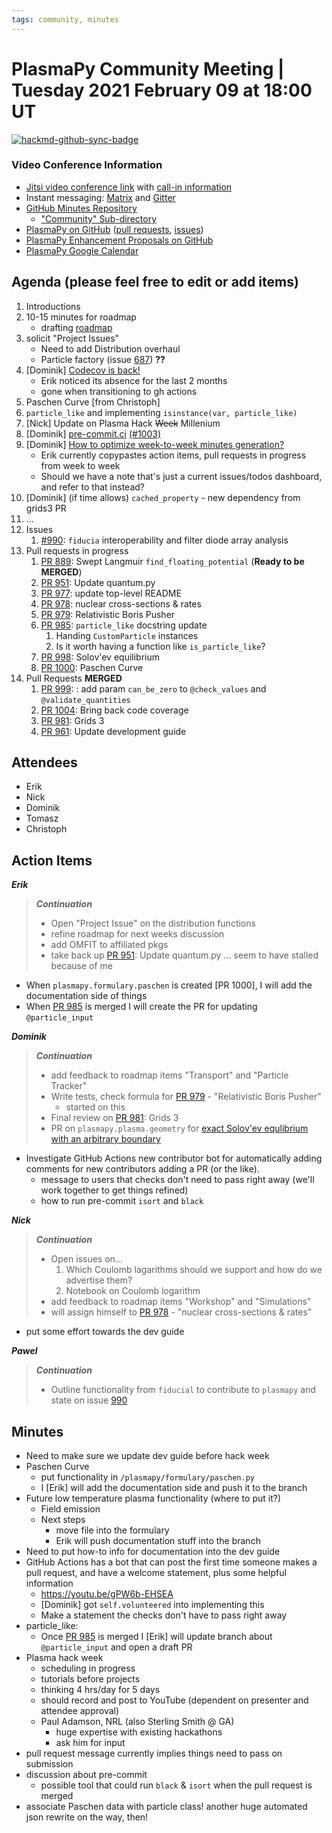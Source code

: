 ```yaml
---
tags: community, minutes
---
```


# PlasmaPy Community Meeting | Tuesday 2021 February 09 at 18:00 UT

[![hackmd-github-sync-badge](https://hackmd.io/1VclEWbORKuCOU9Vvm_usQ/badge)](https://hackmd.io/1VclEWbORKuCOU9Vvm_usQ)


### Video Conference Information
* [Jitsi video conference link](https://meet.jit.si/plasmapy) with [call-in information](https://meet.jit.si/static/dialInInfo.html?room=plasmapy) 
* Instant messaging: [Matrix](https://app.element.io/#/room/#plasmapy:openastronomy.org) and [Gitter](https://gitter.im/PlasmaPy/Lobby)
* [GitHub Minutes Repository](https://github.com/PlasmaPy/plasmapy-project/tree/master/minutes)
    * ["Community" Sub-directory](https://github.com/PlasmaPy/plasmapy-project/tree/master/minutes/_community)
* [PlasmaPy on GitHub](https://github.com/PlasmaPy/plasmapy) ([pull requests](https://github.com/PlasmaPy/plasmapy/pulls), [issues](https://github.com/PlasmaPy/plasmapy/issues))
* [PlasmaPy Enhancement Proposals on GitHub](https://github.com/PlasmaPy/PlasmaPy-PLEPs) 
* [PlasmaPy Google Calendar](https://calendar.google.com/calendar?cid=bzVsb3ZkcW0zaWxsam00ZTlrMDd2cmw5bWdAZ3JvdXAuY2FsZW5kYXIuZ29vZ2xlLmNvbQ)

## Agenda (please feel free to edit or add items)

1. Introductions
3. 10-15 minutes for roadmap
    * drafting [roadmap](https://hackmd.io/@plasmapy/ry0mmnj6v)
4. solicit "Project Issues"
    * Need to add Distribution overhaul
    * Particle factory (issue [687](https://github.com/PlasmaPy/PlasmaPy/issues/687)) **??**
5. [Dominik] [Codecov is back!](https://codecov.io/gh/PlasmaPy/PlasmaPy)
    * Erik noticed its absence for the last 2 months
    * gone when transitioning to gh actions
8. Paschen Curve [from Christoph]
9. `particle_like` and implementing `isinstance(var, particle_like)`
10. [Nick] Update on Plasma Hack ~~Week~~ Millenium
13. [Dominik] [pre-commit.ci](https://pre-commit.ci/) [(#1003)](https://github.com/PlasmaPy/PlasmaPy/pull/1003)
7. [Dominik] [How to optimize week-to-week minutes generation?](https://github.com/PlasmaPy/plasmapy-project/issues/2)
    * Erik currently copypastes action items, pull requests in progress from week to week
    * Should we have a note that's just a current issues/todos dashboard, and refer to that instead?
12. [Dominik] (if time allows) `cached_property` - new dependency from grids3 PR
14. ...
15. Issues
    1. [#990](https://github.com/PlasmaPy/PlasmaPy/issues/990): `fiducia` interoperability and filter diode array analysis
16. Pull requests in progress 
    1. [PR 889](https://github.com/PlasmaPy/PlasmaPy/pull/889): Swept Langmuir `find_floating_potential` (**Ready to be MERGED**)
    1. [PR 951](https://github.com/PlasmaPy/PlasmaPy/pull/951): Update quantum.py
    2. [PR 977](https://github.com/PlasmaPy/PlasmaPy/pull/977): update top-level README
    3. [PR 978](https://github.com/PlasmaPy/PlasmaPy/pull/978): nuclear cross-sections & rates
    4. [PR 979](https://github.com/PlasmaPy/PlasmaPy/pull/979): Relativistic Boris Pusher
    8. [PR 985](https://github.com/PlasmaPy/PlasmaPy/pull/985): `particle_like` docstring update
        1. Handing `CustomParticle` instances
        2. Is it worth having a function like `is_particle_like`?
    9. [PR 998](https://github.com/PlasmaPy/PlasmaPy/pull/998): Solov'ev equilibrium
    10. [PR 1000](https://github.com/PlasmaPy/PlasmaPy/pull/1000): Paschen Curve
17. Pull Requests **MERGED**
    1.  [PR 999](https://github.com/PlasmaPy/PlasmaPy/pull/999): : add param `can_be_zero` to `@check_values` and `@validate_quantities`
    2.  [PR 1004](https://github.com/PlasmaPy/PlasmaPy/pull/1004): Bring back code coverage
    3.  [PR 981](https://github.com/PlasmaPy/PlasmaPy/pull/981): Grids 3
    4.  [PR 961](https://github.com/PlasmaPy/PlasmaPy/pull/961): Update development guide

## Attendees

* Erik
* Nick
* Dominik
* Tomasz
* Christoph

## Action Items

***Erik***
> ***Continuation***
> * Open "Project Issue" on the distribution functions
> * refine roadmap for next weeks discussion
> * add OMFIT to affiliated pkgs
> * take back up [PR 951](https://github.com/PlasmaPy/PlasmaPy/pull/951): Update quantum.py ... seem to have stalled because of me
* When `plasmapy.formulary.paschen` is created [PR 1000], I will add the documentation side of things
* When [PR 985](https://github.com/PlasmaPy/PlasmaPy/pull/985) is merged I will create the PR for updating `@particle_input`

***Dominik***
> ***Continuation***
> * add feedback to roadmap items "Transport" and "Particle Tracker"
> * Write tests, check formula for [PR 979](https://github.com/PlasmaPy/PlasmaPy/pull/979) - "Relativistic Boris Pusher"
>    * started on this
> * Final review on [PR 981](https://github.com/PlasmaPy/PlasmaPy/pull/981): Grids 3
> * PR on `plasmapy.plasma.geometry` for [exact Solov'ev equlibrium with an arbitrary boundary](https://arxiv.org/pdf/1908.04449.pdf)
* Investigate GitHub Actions new contributor bot for automatically adding comments for new contributors adding a PR (or the like).
    * message to users that checks don't need to pass right away (we'll work together to get things refined)
    * how to run pre-commit `isort` and `black`

***Nick***
> ***Continuation***
> * Open issues on...
>     1. Which Coulomb lagarithms should we support and how do we advertise them?
>     2. Notebook on Coulomb logarithm
> * add feedback to roadmap items "Workshop" and "Simulations"
> * will assign himself to [PR 978](https://github.com/PlasmaPy/PlasmaPy/pull/978) - "nuclear cross-sections & rates"
* put some effort towards the dev guide

***Pawel***
> ***Continuation***
> * Outline functionality from `fiducial` to contribute to `plasmapy` and state on issue [990](https://github.com/PlasmaPy/PlasmaPy/issues/990)

## Minutes

* Need to make sure we update dev guide before hack week
* Paschen Curve
    * put functionality in `/plasmapy/formulary/paschen.py`
    * I [Erik] will add the documentation side and push it to the branch
* Future low temperature plasma functionality (where to put it?)
    * Field emission 
    * Next steps
        * move file into the formulary
        * Erik will push documentation stuff into the branch
* Need to put how-to info for documentation into the dev guide
* GitHub Actions has a bot that can post the first time someone makes a pull request, and have a welcome statement, plus some helpful information
    * https://youtu.be/gPW6b-EHSEA
    * [Dominik] got `self.volunteered` into implementing this
    * Make a statement the checks don't have to pass right away
* particle_like:
    * Once [PR 985](https://github.com/PlasmaPy/PlasmaPy/pull/985) is merged I [Erik] will update branch about `@particle_input` and open a draft PR
* Plasma hack week
    * scheduling in progress
    * tutorials before projects
    * thinking 4 hrs/day for 5 days
    * should record and post to YouTube (dependent on presenter and attendee approval)
    * Paul Adamson, NRL  (also Sterling Smith @ GA)
        * huge expertise with existing hackathons
        * ask him for input
* pull request message currently implies things need to pass on submission
* discussion about pre-commit 
    * possible tool that could run `black` & `isort` when the pull request is merged
* associate Paschen data with particle class! another huge automated json rewrite on the way, then!